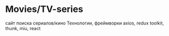 # Movies/TV-series
сайт поиска сериалов/кино
Технологии, фреймворки axios, redux toolkit, thunk, miu, react
